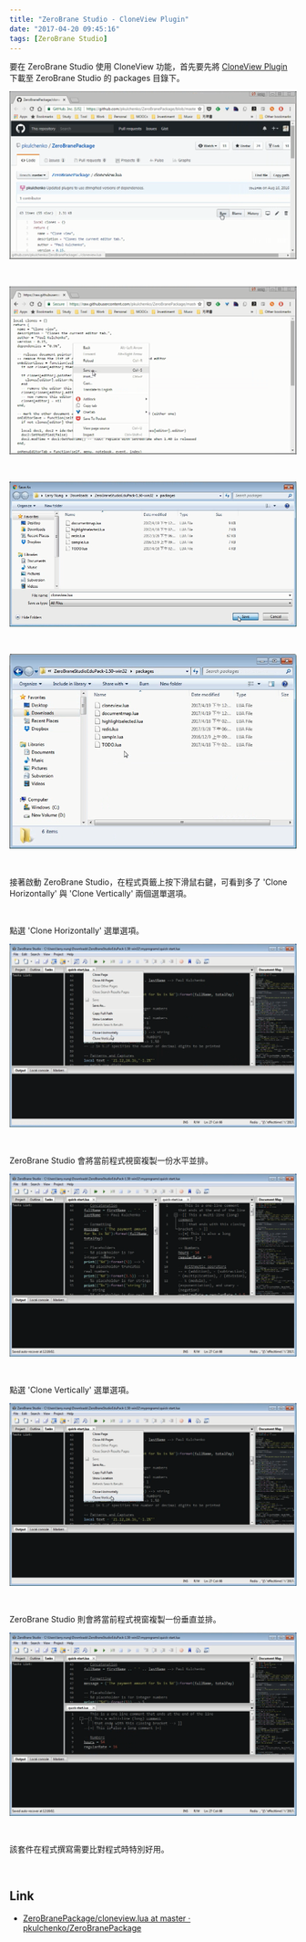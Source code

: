 ```yaml
---
title: "ZeroBrane Studio - CloneView Plugin"
date: "2017-04-20 09:45:16"
tags: [ZeroBrane Studio]
---
```



要在 ZeroBrane Studio 使用 CloneView 功能，首先要先將 [CloneView Plugin](https://github.com/pkulchenko/ZeroBranePackage/blob/master/cloneview.lua) 下載至 ZeroBrane Studio 的 packages 目錄下。 

<!-- More -->

![1.png](1.png)

<br/>


![2.png](2.png)

<br/>



![3.png](3.png)

<br/>


![4.png](4.png)

<br/>


接著啟動 ZeroBrane Studio，在程式頁籤上按下滑鼠右鍵，可看到多了 'Clone Horizontally' 與 'Clone Vertically' 兩個選單選項。  

<br/>


點選 'Clone Horizontally' 選單選項。  

![5.png](5.png)

<br/>


ZeroBrane Studio 會將當前程式視窗複製一份水平並排。  

![6.png](6.png)

<br/>


點選 'Clone Vertically' 選單選項。

![7.png](7.png)

<br/>


ZeroBrane Studio 則會將當前程式視窗複製一份垂直並排。

![8.png](8.png)

<br/>


該套件在程式撰寫需要比對程式時特別好用。  

<br/>


Link
----
* [ZeroBranePackage/cloneview.lua at master · pkulchenko/ZeroBranePackage](https://github.com/pkulchenko/ZeroBranePackage/blob/master/cloneview.lua)

